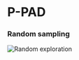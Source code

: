 # P-PAD

### Random sampling
![Random exploration](https://github.com/nuowang/P-PAD/blob/master/assets/sample.gif)
